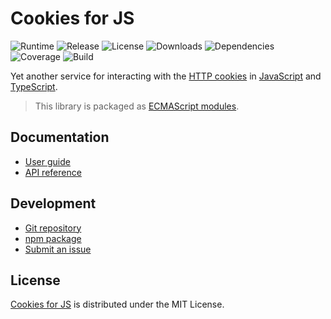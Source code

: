 # Cookies for JS
![Runtime](https://img.shields.io/node/v/@cedx/cookies.svg) ![Release](https://img.shields.io/npm/v/@cedx/cookies.svg) ![License](https://img.shields.io/npm/l/@cedx/cookies.svg) ![Downloads](https://img.shields.io/npm/dt/@cedx/cookies.svg) ![Dependencies](https://david-dm.org/cedx/cookies.js.svg) ![Coverage](https://coveralls.io/repos/github/cedx/cookies.js/badge.svg) ![Build](https://github.com/cedx/cookies.js/workflows/build/badge.svg)

Yet another service for interacting with the [HTTP cookies](https://developer.mozilla.org/en-US/docs/Web/HTTP/Cookies) in [JavaScript](https://developer.mozilla.org/en-US/docs/Web/JavaScript) and [TypeScript](https://www.typescriptlang.org).

> This library is packaged as [ECMAScript modules](https://nodejs.org/api/esm.html).

## Documentation
- [User guide](https://dev.belin.io/cookies.js)
- [API reference](https://dev.belin.io/cookies.js/api)

## Development
- [Git repository](https://github.com/cedx/cookies.js)
- [npm package](https://www.npmjs.com/package/@cedx/cookies)
- [Submit an issue](https://github.com/cedx/cookies.js/issues)

## License
[Cookies for JS](https://dev.belin.io/cookies.js) is distributed under the MIT License.

